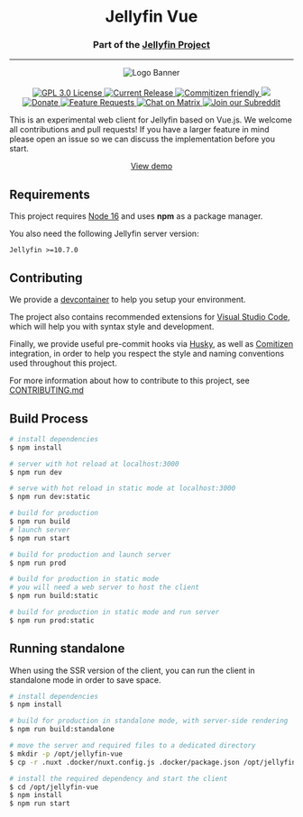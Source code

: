 <h1 align="center">Jellyfin Vue</h1>
<h3 align="center">Part of the <a href="https://jellyfin.org">Jellyfin Project</a></h3>

---

<p align="center">
<img alt="Logo Banner" src="https://raw.githubusercontent.com/jellyfin/jellyfin-ux/master/branding/SVG/banner-logo-solid.svg?sanitize=true"/>
<br/>
<br/>
<a href="https://github.com/jellyfin/jellyfin-vue">
<img alt="GPL 3.0 License" src="https://img.shields.io/github/license/jellyfin/jellyfin-vue.svg"/>
</a>
<a href="https://github.com/jellyfin/jellyfin-vue/releases">
<img alt="Current Release" src="https://img.shields.io/github/release/jellyfin/jellyfin-vue.svg"/>
</a>
<a href="http://commitizen.github.io/cz-cli/">
<img alt="Commitizen friendly" src="https://img.shields.io/badge/commitizen-friendly-brightgreen.svg" />
</a>
<a href="https://codecov.io/gh/jellyfin/jellyfin-vue">
<img src="https://codecov.io/gh/jellyfin/jellyfin-vue/branch/master/graph/badge.svg?token=6SPE6CJJD8"/>
</a>
<br/>
<a href="https://opencollective.com/jellyfin">
<img alt="Donate" src="https://img.shields.io/opencollective/all/jellyfin.svg?label=backers"/>
</a>
<a href="https://features.jellyfin.org">
<img alt="Feature Requests" src="https://img.shields.io/badge/fider-vote%20on%20features-success.svg"/>
</a>
<a href="https://matrix.to/#/+jellyfin:matrix.org">
<img alt="Chat on Matrix" src="https://img.shields.io/matrix/jellyfin:matrix.org.svg?logo=matrix"/>
</a>
<a href="https://www.reddit.com/r/jellyfin">
<img alt="Join our Subreddit" src="https://img.shields.io/badge/reddit-r%2Fjellyfin-%23FF5700.svg"/>
</a>
</p>

This is an experimental web client for Jellyfin based on Vue.js. We welcome all contributions and pull requests! If you have a larger feature in mind please open an issue so we can discuss the implementation before you start.

<p align="center">
    <a href="https://jellyfin-vue.pages.dev/">View demo</a>
</p>

## Requirements

This project requires [Node 16](https://nodejs.org/en/) and uses **npm** as a package manager.

You also need the following Jellyfin server version:

```
Jellyfin >=10.7.0
```

## Contributing

We provide a [devcontainer](https://code.visualstudio.com/docs/remote/containers) to help you setup your environment.

The project also contains recommended extensions for [Visual Studio Code](https://code.visualstudio.com/), which will help you with syntax style and development.

Finally, we provide useful pre-commit hooks via [Husky](https://typicode.github.io/husky/#/), as well as [Comitizen](https://github.com/commitizen/cz-cli) integration, in order to help you respect the style and naming conventions used throughout this project.

For more information about how to contribute to this project, see [CONTRIBUTING.md](https://github.com/jellyfin/jellyfin-vue/blob/master/CONTRIBUTING.md)

## Build Process

```bash
# install dependencies
$ npm install

# server with hot reload at localhost:3000
$ npm run dev

# serve with hot reload in static mode at localhost:3000
$ npm run dev:static

# build for production
$ npm run build
# launch server
$ npm run start

# build for production and launch server
$ npm run prod

# build for production in static mode
# you will need a web server to host the client
$ npm run build:static

# build for production in static mode and run server
$ npm run prod:static

```

## Running standalone

When using the SSR version of the client, you can run the client in standalone mode in order to save space.

```bash
# install dependencies
$ npm install

# build for production in standalone mode, with server-side rendering
$ npm run build:standalone

# move the server and required files to a dedicated directory
$ mkdir -p /opt/jellyfin-vue
$ cp -r .nuxt .docker/nuxt.config.js .docker/package.json /opt/jellyfin-vue

# install the required dependency and start the client
$ cd /opt/jellyfin-vue
$ npm install
$ npm run start
```
